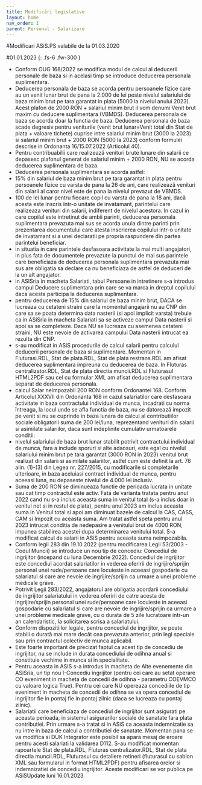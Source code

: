 ```yaml
---
title: Modificări legislative
layout: home
nav_order: 1
parent: Personal - Salarizare
---
```


#Modificari ASiS.PS valabile de la 01.03.2020

#01.01.2023
{: .fs-6 .fw-300 }
- Conform OUG 168/2022 se modifica modul de calcul al deducerii personale de baza si in acelasi timp se introduce deducerea personala suplimentara.
- Deducerea personala de baza se acorda pentru persoanele fizice care au un venit lunar brut de pana la 2.000 de lei peste nivelul salariului de baza minim brut pe tara garantat in plata (5000 la nivelul anului 2023). Acest plafon de 2000 RON + salariul minim brut il vom denumi Venit brut maxim cu deducere suplimentara (VBMDS). Deducerea personala de baza se acorda doar la functia de baza. Deducerea personala de baza scade degresiv pentru veniturile (venit brut lunar=Venit total din Stat de plata + valoare tichete) cuprise intre salariul minim brut (3000 la 2023) si salariul minim brut + 2000 RON (5000 la 2023) conform formulei descrise in Ordonanta 16/15.07.2022 (Articolul 40). 
- Pentru contribuabilii care realizează venituri brute lunare din salarii ce depasesc plafonul generat de salariul minim + 2000 RON, NU se acorda deducerea suplimentara de baza.
- Deducerea personala suplimentara se acorda astfel:
- 15% din salariul de baza minim brut pe tara garantat in plata pentru persoanele fizice cu varsta de pana la 26 de ani, care realizează venituri din salarii al caror nivel este de pana la nivelul prevazut de VBMDS.
- 100 de lei lunar pentru fiecare copil cu varsta de pana la 18 ani, dacă acesta este inscris într-o unitate de invatamant, parintelui care realizeaza venituri din salarii, indiferent de nivelul acestora.
In cazul in care copilul este intretinut de ambii parinti, deducerea personala suplimentara prevazuta mai sus se acorda unuia dintre parinti prin prezentarea documentului care atesta inscrierea copilului intr-o unitate de invatamant si a unei declaratii pe propria raspundere din partea parintelui beneficiar.
- in situatia in care parintele desfasoara activitate la mai multi angajatori, in plus fata de documentele prevazute la punctul de mai sus parintele care beneficiaza de deducerea personala suplimentara prevazuta mai sus are obligatia sa declare ca nu beneficiaza de astfel de deduceri de la un alt angajator.
- in ASISria in macheta Salariati, tabul Persoane in intretinere s-a introdus campul Deducere suplimentara prin care se va marca in dreptul copilului daca acesta participa la deducerea suplimentara. 
- pentru deducerea de 15% din salariul de baza minim brut, DACA se lucreaza cu cetateni straini care la momentul angajarii nu au CNP din care sa se poata determina data nasterii (si apoi implicit varsta) trebuie ca in ASiSria in macheta Salariati sa se activeze campul Data nasterii si apoi sa se completeze. Daca NU se lucreaza cu asemenea cetateni straini, NU este nevoie de activarea campului Data nasterii intrucat ea rezulta din CNP.
- s-au modificat in ASiS procedurile de calcul salarii pentru calculul deducerii personale de baza si suplimentare. Momentan in Fluturasi.RDL, Stat de plata.RDL, Stat de plata restrans.RDL am afisat deducerea suplimentara impreuna cu deducerea de baza. In Fluturas centralizator.RDL, Stat de plata directia muncii.RDL si Fluturasul HTML2PDF sau cel cu formular XML am afisat deducerea suplimentara separat de deducerea personala. 
- calcul Salar neimpozabil 200 RON conform Ordonantei 168. Conform Articolul XXXVII din Ordonanta 168 in cazul salariatilor care desfasoara activitate in baza contractului individual de munca, incadrati cu norma întreaga, la locul unde se afla functia de baza, nu se datorează impozit pe venit si nu se cuprinde in baza lunara de calcul al contributiilor sociale obligatorii suma de 200 lei/luna, reprezentand venituri din salarii si asimilate salariilor, daca sunt indeplinite cumulativ urmatoarele conditii:
- nivelul salariului de baza brut lunar stabilit potrivit contractului individual de munca, fara a include sporuri si alte adaosuri, este egal cu nivelul salariului minim brut pe tara garantat (3000 RON in 2023) venitul brut realizat din salarii si asimilate salariilor, astfel cum este definit la art. 76 alin. (1)-(3) din Legea nr. 227/2015, cu modificarile si completarile ulterioare, in baza aceluiasi contract individual de munca, pentru aceeasi luna, nu depaseste nivelul de 4.000 lei inclusiv.
- Suma de 200 RON se diminueaza functie de perioada lucrata in unitate sau cat timp contractul este activ. Fata de varianta tratata pentru anul 2022 cand nu s-a inclus aceasta suma in venitul total (s-a inclus doar in venitul net si in restul de plata), pentru anul 2023 am inclus aceasta suma in Venitul total si apoi am diminuat bazele de calcul la CAS, CASS, CAM si Impozit cu aceasta suma. Am tratat astfel speta pentru anul 2023 intrucat conditia de nedepasire a venitului brut de 4000 RON, impunea stabilirea acestei dupa determinarea venitului total. S-a modificat calcul de salarii in ASiS pentru aceasta suma neimpozabila.
- Conform legii 283 din 19.10.2022 (pentru modificarea Legii 53/2003 - Codul Muncii) se introduce un nou tip de concediu: Concediul de ingrijitor (incepand cu luna Decembrie 2022).  Concediul de ingrijitor este concediul acordat salariatilor in vederea oferirii de ingrijire/sprijin personal unei rude/persoane care locuieste in aceeasi gospodarie cu salariatul si care are nevoie de ingrijire/sprijin ca urmare a unei probleme medicale grave. 
- Potrivit Legii 283/2022, angajatorul are obligatia acordarii concediului de ingrijitor salariatului in vederea oferirii de catre acesta de ingrijire/sprijin personal unei rude/persoane care locuieste in aceeasi gospodarie cu salariatul si care are nevoie de ingrijire/sprijin ca urmare a unei probleme medicale grave, cu o durata de 5 zile lucratoare intr-un an calendaristic, la solicitarea scrisa a salariatului.
- Conform dispozitiilor legale, pentru concediul de ingrijitor, se poate stabili o durată mai mare decât cea prevazuta anterior, prin legi speciale sau prin contractul colectiv de munca aplicabil.
- Este foarte important de precizat faptul ca acest tip de concediu de ingrijitor, nu se include in durata concediului de odihna anual si constituie vechime in munca si in specialitate.
- Pentru aceasta in ASIS s-a introdus in macheta de Alte evenemente din ASiSria, un tip nou I-Concediu ingrijitor (pentru cei care au setat operare CO eveniment in macheta de concedii de odihna - parametru COEVMCO cu valoare logica True). Pentru cei care NU opereaza concediile de tip eveniment in macheta de concedii de odihna se va opera concediul de ingrijitor fie in pontaj fie in pontaj zilnic (daca se lucreaza cu pontaj zilnic). 
- Salariatii care beneficiaza de concediul de ingrijitor sunt asigurati pe aceasta perioada, in sistemul asigurarilor sociale de sanatate fara plata contributiei. Prin urmare s-a tratat si in ASiS ca aceasta indemnizatie sa nu intre in baza de calcul a contributiei de sanatate. Momentan pana se va modifica si DUK Integrator este posibil sa apara mesaj de eroare pentru acesti salariati la validarea D112. S-au modificat momentan rapoartele Stat de plata.RDL, Fluturas centralizator.RDL, Stat de plata directia muncii.RDL, Fluturasul cu detaliere retineri (fluturasul cu sablon XML sau formularul in format HTML2PDF) pentru afisarea orelor si indemnizatiei de concediu ingrijitor. Aceste modificari se vor publica pe ASiSUpdate luni 16.01.2023
